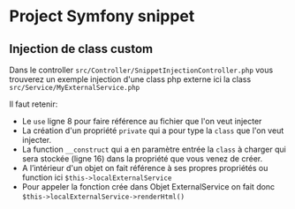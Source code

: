 # Project Symfony snippet

## Injection de class custom

Dans le controller `src/Controller/SnippetInjectionController.php` vous trouverez un exemple injection d'une class php externe ici la class `src/Service/MyExternalService.php`

Il faut retenir:

- Le `use` ligne 8 pour faire référence au fichier que l'on veut injecter
- La création d'un propriété `private` qui a pour type la `class` que l'on veut injecter.
- La function `__construct` qui a en paramètre entrée la `class` à charger qui sera stockée (ligne 16) dans la propriété que vous venez de créer.
- A l’intérieur d'un objet on fait référence à ses propres propriétés ou function ici `$this->localExternalService`
- Pour appeler la fonction crée dans Objet ExternalService on fait donc `$this->localExternalService->renderHtml()`
